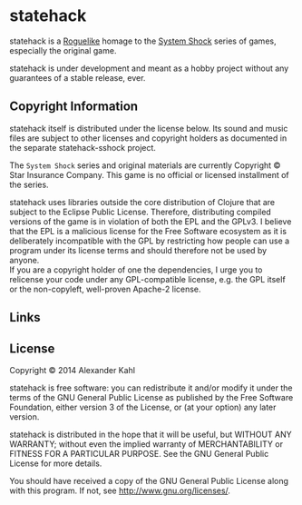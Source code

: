 # statehack

statehack is a [Roguelike] homage to the [System Shock] series of games,
especially the original game.

statehack is under development and meant as a hobby project without any
guarantees of a stable release, ever.

## Copyright Information

statehack itself is distributed under the license below. Its sound and music
files are subject to other licenses and copyright holders as documented in the
separate statehack-sshock project.

The `System Shock` series and original materials are currently Copyright © Star
Insurance Company. This game is no official or licensed installment of the
series.

statehack uses libraries outside the core distribution of Clojure that are
subject to the Eclipse Public License. Therefore, distributing compiled versions
of the game is in violation of both the EPL and the GPLv3. I believe that the
EPL is a malicious license for the Free Software ecosystem as it is deliberately
incompatible with the GPL by restricting how people can use a program under its
license terms and should therefore not be used by anyone.  
If you are a copyright holder of one the dependencies, I urge you to relicense
your code under any GPL-compatible license, e.g. the GPL itself or the
non-copyleft, well-proven Apache-2 license.

## Links

[Roguelike]: http://en.wikipedia.org/wiki/Roguelike
[System Shock]: http://en.wikipedia.org/wiki/System_Shock

## License

Copyright © 2014 Alexander Kahl

statehack is free software: you can redistribute it and/or modify
it under the terms of the GNU General Public License as published by
the Free Software Foundation, either version 3 of the License, or
(at your option) any later version.

statehack is distributed in the hope that it will be useful,
but WITHOUT ANY WARRANTY; without even the implied warranty of
MERCHANTABILITY or FITNESS FOR A PARTICULAR PURPOSE.  See the
GNU General Public License for more details.

You should have received a copy of the GNU General Public License
along with this program.  If not, see <http://www.gnu.org/licenses/>.

